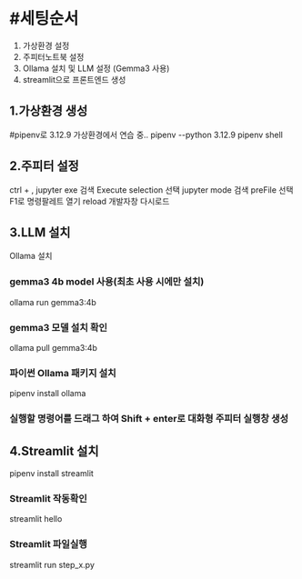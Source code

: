# #세팅순서
1. 가상환경 설정<br/>
2. 주피터노트북 설정<br/>
3. Ollama 설치 및 LLM 설정 (Gemma3 사용)<br/>
4. streamlit으로 프론트엔드 생성<br/>

## 1.가상환경 생성
#pipenv로 3.12.9 가상환경에서 연습 중..
pipenv --python 3.12.9
pipenv shell

## 2.주피터 설정
ctrl + , 
jupyter exe 검색
Execute selection 선택
jupyter mode 검색
preFile 선택
F1로 명령팔레트 열기
reload 개발자창 다시로드 

## 3.LLM 설치
Ollama 설치
### gemma3 4b model 사용(최초 사용 시에만 설치)
ollama run gemma3:4b
### gemma3 모델 설치 확인
ollama pull gemma3:4b
### 파이썬 Ollama 패키지 설치
pipenv install ollama

### 실행할 명령어를 드래그 하여 Shift + enter로 대화형 주피터 실행창 생성


## 4.Streamlit 설치
pipenv install streamlit


###  Streamlit 작동확인
streamlit hello

### Streamlit 파일실행
streamlit run step_x.py
